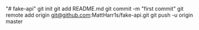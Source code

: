 "# fake-api"  git init git add README.md git commit -m "first commit" git remote add origin git@github.com:MattHarr1s/fake-api.git git push -u origin master 
